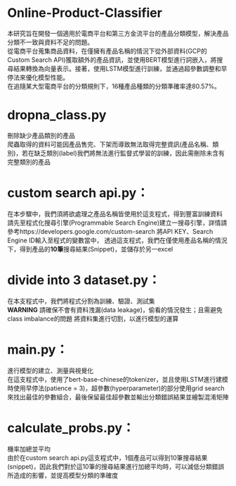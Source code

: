 # Online-Product-Classifier
本研究旨在開發一個適用於電商平台和第三方金流平台的產品分類模型，解決產品分類不一致與資料不足的問題。  
從電商平台蒐集商品資料，在僅擁有產品名稱的情況下從外部資料(GCP的Custom Search API)獲取額外的產品資訊，並使用BERT模型進行詞嵌入，將搜尋結果轉換為向量表示。接著，使用LSTM模型進行訓練，並通過超參數調整和早停法來優化模型性能。  
在追隨某大型電商平台的分類規則下，16種產品種類的分類準確率達80.57%。

# dropna_class.py
刪除缺少產品類別的產品  
爬蟲取得的資料可能因產品售完、下架而導致無法取得完整資訊(產品名稱、類別)，若在缺乏類別(label)我們將無法進行監督式學習的訓練，因此需刪除未含有完整類別的產品

# custom search api.py：
在本步驟中，我們須將欲處理之產品名稱皆使用於這支程式，得到豐富訓練資料  
請先至程式化搜尋引擎(Programmable Search Engine)建立一搜尋引擎，詳情請參考https://developers.google.com/custom-search
將API KEY、Search Engine ID輸入至程式的變數當中，
透過這支程式，我們在僅使用產品名稱的情況下，得到產品的**10筆**搜尋結果(Snippet)，並儲存於另一excel

# divide into 3 dataset.py：
在本支程式中，我們將程式分割為訓練、驗證、測試集  
**WARNING** 請確保不會有資料洩漏(data leakage)，偷看的情況發生；且需避免class imbalance的問題
將資料集進行切割，以進行模型的運算

# main.py：
進行模型的建立、測量與視覺化  
在這支程式中，使用了bert-base-chinese的tokenizer，並且使用LSTM進行建模時使用早停法(patience = 3)，超參數(hyperparameter)的部分使用grid search來找出最佳的參數組合，最後保留最佳超參數並輸出分類錯誤結果並繪製混淆矩陣

# calculate_probs.py：
機率加總並平均  
由於在custom search api.py這支程式中，1個產品可以得到10筆搜尋結果(snippet)，因此我們對於這10筆的搜尋結果進行加總平均時，可以減低分類錯誤所造成的影響，並提高模型分類的準確度
